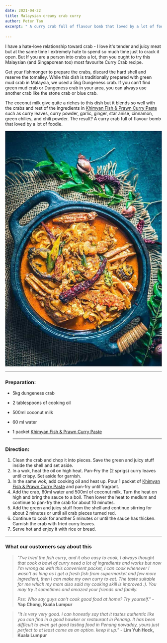 ```yaml
---
date: 2021-04-22
title: Malaysian creamy crab curry
author: Peter Tan
excerpt: " A curry crab full of flavour bomb that loved by a lot of foodie."

---
```

I have a hate-love relationship toward crab - I love it's tender and juicy meat but at the same time I extremely hate to spend so much time just to crack it open. But If you are a person into crabs a lot, then you ought to try this Malaysian (and Singaporean too) most favourite Curry Crab recipe. 

Get your fishmonger to prepare the crabs, discard the hard shell and reserve the tomalley. While this dish is traditionally prepared with green mud crab in Malaysia, we used a 5kg Dungeness crab. If you can’t find green mud crab or Dungeness crab in your area, you can always use another crab like the stone crab or blue crab. 

The coconut milk give quite a riches to this dish but it blends so well with the crabs and rest of the ingredients in [Khimyan Fish & Prawn Curry Paste](https://khimyancurry.com/projects/fish-curry-paste/) such as curry leaves, curry powder, garlic, ginger, star anise, cinnamon, green chilies, and chili powder. The result? A curry crab full of flavour bomb that loved by a lot of foodie.

![](/uploads/kerala-crab-curry-1-800x1198.jpg)

***

### **Preparation:**

* 5kg dungeness crab
* 2 tablespoons of cooking oil
* 500ml coconut milk
* 60 ml water
* 1 packet [Khimyan Fish & Prawn Curry Paste](https://khimyancurry.com/projects/fish-curry-paste/)

  ***

### **Direction:**

1. Clean the crab and chop it into pieces. Save the green and juicy stuff inside the shell and set aside.
2. In a wok, heat the oil on high heat. Pan-Fry the (2 sprigs) curry leaves until crispy. Set aside for garnish.
3. In the same wok, add cooking oil and heat up. Pour 1 packet of [Khimyan Fish & Prawn Curry Paste](https://khimyancurry.com/projects/fish-curry-paste/) and pan-fry until fragrant.
4. Add the crab, 60ml water and 500ml of coconut milk. Turn the heat on high and bring the sauce to a boil. Then lower the heat to medium and continue to pan-fry the crab for about 10 minutes.
5. Add the green and juicy stuff from the shell and continue stirring for about 2 minutes or until all crab pieces turned red.
6. Continue to cook for another 5 minutes or until the sauce has thicken. Garnish the crab with fried curry leaves.
7. Serve hot and enjoy it with rice or bread.

***

### What our customers say about this

> _"I've tried the fish curry, and it also easy to cook, I always thought that cook a bowl of curry need a lot of ingredients and works but now I'm wrong as with this convenient packet, I can cook whenever I wasn't as long as I get a fresh fish from supermarket and few more ingredient, then I can make my own curry to eat. The taste suitable for me which my mom also said my cooking skill is improved :). You may try it sometimes and amazed your friends and family._
>
> _Pss: Who say guys can't cook good food at home? Try yourself."_ - **Yap Chong, Kuala Lumpur**

> _"It is very very good. i can honestly say that it tastes authentic like you can find in a good hawker or restaurant in Penang. It has been difficult to even get good tasting food in Penang nowaday, yours just perfect to at least come as an option. keep it up."_ - **Lim Yuh Hock, Kuala Lumpur**